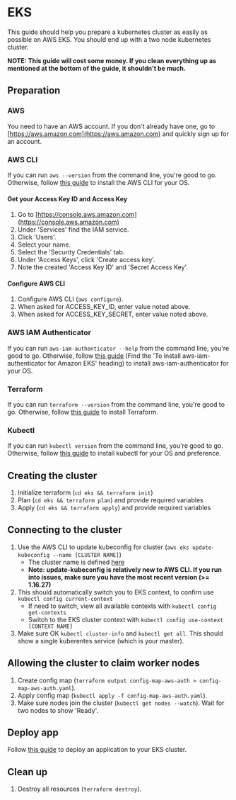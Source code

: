 # EKS

This guide should help you prepare a kubernetes cluster as easily as possible on AWS EKS. You should end up with a two node kubernetes cluster.

**NOTE: This guide will cost some money. If you clean everything up as mentioned at the bottom of the guide, it shouldn't be much.**

## Preparation

### AWS

You need to have an AWS account. If you don't already have one, go to [https://aws.amazon.com](https://aws.amazon.com) and quickly sign up for an account.

### AWS CLI

If you can run `aws --version` from the command line, you're good to go. Otherwise, follow [this guide](https://docs.aws.amazon.com/cli/latest/userguide/installing.html) to install the AWS CLI for your OS.

#### Get your Access Key ID and Access Key

1. Go to [https://console.aws.amazon.com](https://console.aws.amazon.com)
2. Under 'Services' find the IAM service.
3. Click 'Users'.
4. Select your name.
5. Select the 'Security Credentials' tab.
6. Under 'Access Keys', click 'Create access key'.
7. Note the created 'Access Key ID' and 'Secret Access Key'.

#### Configure AWS CLI

1. Configure AWS CLI (`aws configure`).
2. When asked for ACCESS_KEY_ID, enter value noted above.
3. When asked for ACCESS_KEY_SECRET, enter value noted above.

### AWS IAM Authenticator

If you can run `aws-iam-authenticator --help` from the command line, you're good to go. Otherwise, follow [this guide](https://docs.aws.amazon.com/eks/latest/userguide/configure-kubectl.html) (Find the 'To install aws-iam-authenticator for Amazon EKS' heading) to install aws-iam-authenticator for your OS.

### Terraform

If you can run `terraform --version` from the command line, you're good to go. Otherwise, follow [this guide](https://www.terraform.io/intro/getting-started/install.html) to install Terraform.

### Kubectl

If you can run `kubectl version` from the command line, you're good to go. Otherwise, follow [this guide](https://kubernetes.io/docs/tasks/tools/install-kubectl/) to install kubectl for your OS and preference.

## Creating the cluster

1. Initialize terraform (`cd eks && terraform init`)
2. Plan (`cd eks && terraform plan`) and provide required variables
3. Apply (`cd eks && terraform apply`) and provide required variables

## Connecting to the cluster

1. Use the AWS CLI to update kubeconfig for cluster (`aws eks update-kubeconfig --name [CLUSTER NAME]`)
    - The cluster name is defined [here](./variables.tf)
    - **Note: update-kubeconfig is relatively new to AWS CLI. If you run into issues, make sure you have the most recent version (>= 1.16.27)**
2. This should automatically switch you to EKS context, to confirn use `kubectl config current-context`
    - If need to switch, view all available contexts with `kubectl config get-contexts`
    - Switch to the EKS cluster context with `kubectl config use-context [CONTEXT NAME]`
3. Make sure OK `kubectl cluster-info` and `kubectl get all`. This should show a single kuberentes service (which is your master).

## Allowing the cluster to claim worker nodes

1. Create config map (`terraform output config-map-aws-auth > config-map-aws-auth.yaml`).
2. Apply config map (`kubectl apply -f config-map-aws-auth.yaml`).
3. Make sure nodes join the cluster (`kubectl get nodes --watch`). Wait for two nodes to show 'Ready'.

## Deploy app

Follow [this guide](./../app/README.md) to deploy an application to your EKS cluster.

## Clean up

1. Destroy all resources (`terraform destroy`).

